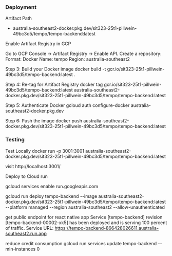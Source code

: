 



### Deployment

Artifact Path
- australia-southeast2-docker.pkg.dev/sit323-25t1-pillwein-49bc3d5/tempo/tempo-backend:latest


Enable Artifact Registry in GCP

Go to GCP Console → Artifact Registry → Enable API.
Create a repository:
Format: Docker
Name: tempo
Region: australia-southeast2


Step 3: Build your Docker image
docker build -t gcr.io/sit323-25t1-pillwein-49bc3d5/tempo-backend:latest .

Step 4: Re-tag for Artifact Registry
docker tag gcr.io/sit323-25t1-pillwein-49bc3d5/tempo-backend:latest australia-southeast2-docker.pkg.dev/sit323-25t1-pillwein-49bc3d5/tempo/tempo-backend:latest


Step 5: Authenticate Docker
gcloud auth configure-docker australia-southeast2-docker.pkg.dev

Step 6: Push the image
docker push australia-southeast2-docker.pkg.dev/sit323-25t1-pillwein-49bc3d5/tempo/tempo-backend:latest


### Testing
Test Locally
docker run -p 3001:3001 australia-southeast2-docker.pkg.dev/sit323-25t1-pillwein-49bc3d5/tempo/tempo-backend:latest

visit 
http://localhost:3001/




Deploy to Cloud run

gcloud services enable run.googleapis.com


gcloud run deploy tempo-backend --image australia-southeast2-docker.pkg.dev/sit323-25t1-pillwein-49bc3d5/tempo/tempo-backend:latest --platform managed --region australia-southeast2 --allow-unauthenticated

get public endpoint for react native app
Service [tempo-backend] revision [tempo-backend-00002-xk5] has been deployed and is serving 100 percent of traffic.
Service URL: https://tempo-backend-866428026611.australia-southeast2.run.app

reduce credit consumption
gcloud run services update tempo-backend --min-instances 0

